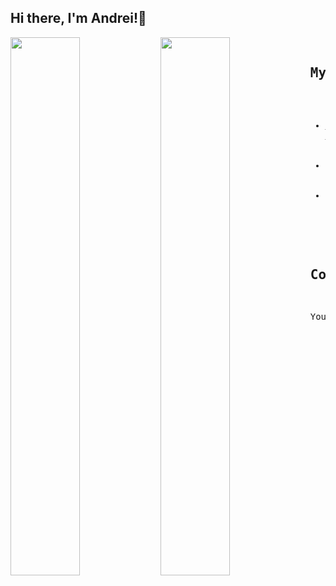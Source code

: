 ## Hi there, I'm Andrei!👋
<img align="left" width="47%" src="https://github-readme-stats.vercel.app/api?username=soacm&count_private=true&show_icons=true&theme=tokyonight"/> 
<img align="left" width="47%" src="https://github-readme-stats.vercel.app/api/top-langs/?username=soacm&layout=compact&theme=tokyonight"/>
<pre>

## My Projects
* <a href="https://project1-production-daee.up.railway.app/" rel="nofollow">My Futures Monitor</a>, a web application that monitors the price of the major stock indices from the USA and Europe
* My COT index, a web API currently under development that analyses the Commitment of Traders data from the CFTC
* EasyLanguage translator, a web application that allows the user to select and customize (from english to EasyLanguage)
  simple but effective trading system

## Contact me
You can reach me at andreisovidiu@gmail.com
